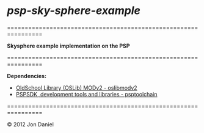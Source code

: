 ***psp-sky-sphere-example***
================================================================
================================================================

**Skysphere example implementation on the PSP**

================================================================

**Dependencies:**

* [OldSchool Library (OSLib) MODv2 - oslibmodv2](http://code.google.com/p/oslibmodv2 "oslibmodv2 - http://code.google.com/p/oslibmodv2")
* [PSPSDK, development tools and libraries - psptoolchain](https://github.com/pspdev/psptoolchain "psptoolchain - https://github.com/pspdev/psptoolchain")

================================================================
<div class="footer">
  &copy; 2012 Jon Daniel
  </div>


